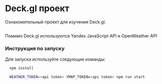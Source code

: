 # Deck.gl проект
Ознакомительный проект для изучения Deck.gl.
##
Помимо Deck.gl используются Yandex JavaScript API и OpenWeather API

### Инструкция по запуску

Для запуска используйте следующие команды:

```bash
  npm install
  
  WEATHER_TOKEN=<api token> YMAP_TOKEN=<api token> npm run start
```